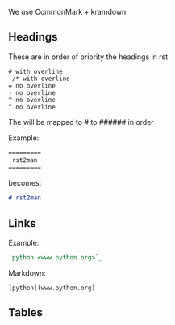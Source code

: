 We use CommonMark + kramdown

## Headings

These are in order of priority the headings in rst

```
# with overline
-/* with overline
= no overline
- no overline
^ no overline
“ no overline
```

The will be mapped to # to ###### in order

Example:

```rst
=========
 rst2man
=========
```

becomes:
```markdown
# rst2man
```

## Links

Example:
```rst
`python <www.python.org>`_
```

Markdown:
```
[python](www.python.org)
```


## Tables